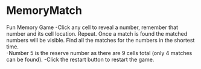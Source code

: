 # MemoryMatch
Fun Memory Game
-Click any cell to reveal a number, remember that number and its cell location.  Repeat.  Once a match is found the matched numbers will be visible.  Find all the matches for the numbers in the shortest time.  
-Number 5 is the reserve number as there are 9 cells total (only 4 matches can be found).
-Click the restart button to restart the game.

